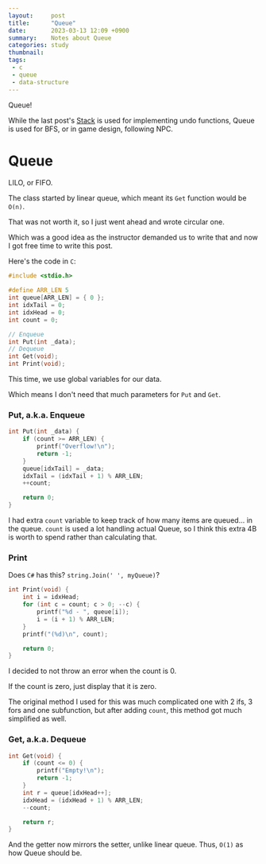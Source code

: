 ```yaml
---
layout:     post
title:      "Queue"
date:       2023-03-13 12:09 +0900
summary:    Notes about Queue
categories: study
thumbnail: 
tags:
 - c
 - queue
 - data-structure
---
```


Queue!

While the last post's [Stack][PostStack] is
used for implementing undo functions,
Queue is used for BFS, or in game design, following NPC.


# Queue

LILO, or FIFO.

The class started by linear queue, which meant its
`Get` function would be `O(n)`.

That was not worth it, so I just went ahead and wrote circular one.

Which was a good idea as the instructor demanded us to write that
and now I got free time to write this post.

Here's the code in `C`:

```c
#include <stdio.h>

#define ARR_LEN 5
int queue[ARR_LEN] = { 0 };
int idxTail = 0;
int idxHead = 0;
int count = 0;

// Enqueue
int Put(int _data);
// Dequeue
int Get(void);
int Print(void);
```

This time, we use global variables for our data.

Which means I don't need that much parameters for `Put` and `Get`. 


### Put, a.k.a. Enqueue

```c
int Put(int _data) {
	if (count >= ARR_LEN) {
		printf("Overflow!\n");
		return -1;
	}
	queue[idxTail] = _data;
	idxTail = (idxTail + 1) % ARR_LEN;
	++count;

	return 0;
}
```

I had extra `count` variable to keep track of how many items are queued...
in the queue. `count` is used a lot handling actual Queue, so I think
this extra 4B is worth to spend rather than calculating that.


### Print

Does `C#` has this? `string.Join(' ', myQueue)`?

```c
int Print(void) {
	int i = idxHead;
	for (int c = count; c > 0; --c) {
		printf("%d - ", queue[i]);
		i = (i + 1) % ARR_LEN;
	}
	printf("(%d)\n", count);

	return 0;
}
```

I decided to not throw an error when the count is 0.

If the count is zero, just display that it is zero.

The original method I used for this was much complicated one
with 2 ifs, 3 fors and one subfunction, but after adding `count`,
this method got much simplified as well.


### Get, a.k.a. Dequeue

```c
int Get(void) {
	if (count <= 0) {
		printf("Empty!\n");
		return -1;
	}
	int r = queue[idxHead++];
	idxHead = (idxHead + 1) % ARR_LEN;
	--count;

	return r;
}
```

And the getter now mirrors the setter, unlike linear queue.
Thus, `O(1)` as how Queue should be.



[PostStack]: /study/2023/03/11/stack/